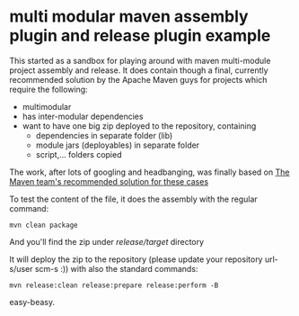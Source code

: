 multi modular maven assembly plugin and release plugin example
==============

This started as a sandbox for playing around with maven multi-module project assembly and release.
It does contain though a final, currently recommended solution by the Apache Maven guys for projects which require the following:

* multimodular
* has inter-modular dependencies
* want to have one big zip deployed to the repository, containing
  * dependencies in separate folder (lib) 
  * module jars (deployables) in separate folder
  * script,... folders copied

The work, after lots of googling and headbanging, was finally based on [The Maven team's recommended solution for these cases](http://maven.apache.org/plugins/maven-assembly-plugin/examples/multimodule/module-binary-inclusion-simple.html)

To test the content of the file, it does the assembly with the regular command: 

    mvn clean package

And you'll find the zip under _release/target_ directory

It will deploy the zip to the repository (please update your repository url-s/user scm-s :)) with also the standard commands:

    mvn release:clean release:prepare release:perform -B

easy-beasy.

